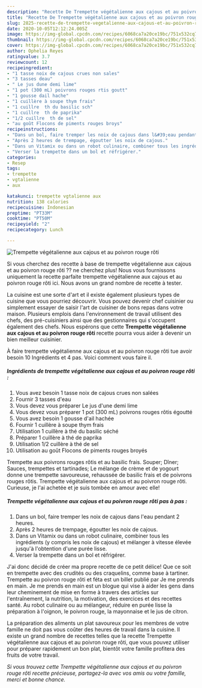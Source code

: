 ```yaml
---
description: "Recette De Trempette végétalienne aux cajous et au poivron rouge rôti"
title: "Recette De Trempette végétalienne aux cajous et au poivron rouge rôti"
slug: 2825-recette-de-trempette-vegetalienne-aux-cajous-et-au-poivron-rouge-roti
date: 2020-10-05T12:12:24.005Z
image: https://img-global.cpcdn.com/recipes/6068ca7a20ce19bc/751x532cq70/trempette-vegetalienne-aux-cajous-et-au-poivron-rouge-roti-photo-principale-de-la-recette.jpg
thumbnail: https://img-global.cpcdn.com/recipes/6068ca7a20ce19bc/751x532cq70/trempette-vegetalienne-aux-cajous-et-au-poivron-rouge-roti-photo-principale-de-la-recette.jpg
cover: https://img-global.cpcdn.com/recipes/6068ca7a20ce19bc/751x532cq70/trempette-vegetalienne-aux-cajous-et-au-poivron-rouge-roti-photo-principale-de-la-recette.jpg
author: Ophelia Reyes
ratingvalue: 3.7
reviewcount: 12
recipeingredient:
- "1 tasse noix de cajous crues non sales"
- "3 tasses deau"
- " Le jus dune demi lime"
- "1 pot (300 mL) poivrons rouges rtis goutt"
- "1 gousse dail hache"
- "1 cuillère à soupe thym frais"
- "1 cuillre  th du basilic sch"
- "1 cuillre  th de paprika"
- "1/2 cuillre  th de sel"
- "au goût Flocons de piments rouges broys"
recipeinstructions:
- "Dans un bol, faire tremper les noix de cajous dans l&#39;eau pendant 2 heures."
- "Après 2 heures de trempage, égoutter les noix de cajous."
- "Dans un Vitamix ou dans un robot culinaire, combiner tous les ingrédients (y compris les noix de cajous) et mélanger à vitesse élevée jusqu&#39;à l&#39;obtention d&#39;une purée lisse."
- "Verser la trempette dans un bol et réfrigérer.​"
categories:
- Resep
tags:
- trempette
- vgtalienne
- aux

katakunci: trempette vgtalienne aux 
nutrition: 138 calories
recipecuisine: Indonesian
preptime: "PT33M"
cooktime: "PT50M"
recipeyield: "2"
recipecategory: Lunch

---
```



![Trempette végétalienne aux cajous et au poivron rouge rôti](https://img-global.cpcdn.com/recipes/6068ca7a20ce19bc/751x532cq70/trempette-vegetalienne-aux-cajous-et-au-poivron-rouge-roti-photo-principale-de-la-recette.jpg)

Si vous cherchez des recette à base de trempette végétalienne aux cajous et au poivron rouge rôti ?? ne cherchez plus! Nous vous fournissons uniquement la recette parfaite trempette végétalienne aux cajous et au poivron rouge rôti ici. Nous avons un grand nombre de recette à tester.

La cuisine est une sorte d'art et il existe également plusieurs types de cuisine que vous pourriez découvrir. Vous pouvez devenir chef cuisinier ou simplement essayer de saisir l'art de cuisiner de bons repas dans votre maison. Plusieurs emplois dans l'environnement de travail utilisent des chefs, des pré-cuisiniers ainsi que des gestionnaires qui s'occupent également des chefs. Nous espérons que cette <strong> Trempette végétalienne aux cajous et au poivron rouge rôti </strong> recette pourra vous aider à devenir un bien meilleur cuisinier.

<!--inarticleads1-->

À faire trempette végétalienne aux cajous et au poivron rouge rôti tue avoir besoin 10 Ingrédients et 4 pas. Voici comment vous faire il.

##### Ingrédients de trempette végétalienne aux cajous et au poivron rouge rôti :

1. Vous avez besoin 1 tasse noix de cajous crues non salées
1. Fournir 3 tasses d&#39;eau
1. Vous devez vous préparer  Le jus d&#39;une demi lime
1. Vous devez vous préparer 1 pot (300 mL) poivrons rouges rôtis égoutté
1. Vous avez besoin 1 gousse d&#39;ail hachée
1. Fournir 1 cuillère à soupe thym frais
1. Utilisation 1 cuillère à thé du basilic séché
1. Préparer 1 cuillère à thé de paprika
1. Utilisation 1/2 cuillère à thé de sel
1. Utilisation au goût Flocons de piments rouges broyés


Trempette aux poivrons rouges rôtis et au basilic frais. Souper; Dîner; Sauces, trempettes et tartinades; Le mélange de crème et de yogourt donne une trempette savoureuse, rehaussée de basilic frais et de poivrons rouges rôtis. Trempette végétalienne aux cajous et au poivron rouge rôti. Curieuse, je l&#39;ai achetée et je suis tombée en amour avec elle! 

<!--inarticleads2-->

##### Trempette végétalienne aux cajous et au poivron rouge rôti pas à pas :

1. Dans un bol, faire tremper les noix de cajous dans l&#39;eau pendant 2 heures.
1. Après 2 heures de trempage, égoutter les noix de cajous.
1. Dans un Vitamix ou dans un robot culinaire, combiner tous les ingrédients (y compris les noix de cajous) et mélanger à vitesse élevée jusqu&#39;à l&#39;obtention d&#39;une purée lisse.
1. Verser la trempette dans un bol et réfrigérer.​


J&#39;ai donc décidé de créer ma propre recette de ce petit délice! Que ce soit en trempette avec des crudités ou des craquelins, comme base à tartiner. Trempette au poivron rouge rôti et féta est un billet publié par Je me prends en main. Je me prends en main est un blogue qui vise à aider les gens dans leur cheminement de mise en forme à travers des articles sur l&#39;entraînement, la nutrition, la motivation, des exercices et des recettes santé. Au robot culinaire ou au mélangeur, réduire en purée lisse la préparation à l&#39;oignon, le poivron rouge, la mayonnaise et le jus de citron. 

<!--inarticleads1-->

<p>
La préparation des aliments un plat savoureux pour les membres de votre famille ne doit pas vous coûter des heures de travail dans la cuisine. Il existe un grand nombre de recettes telles que la recette Trempette végétalienne aux cajous et au poivron rouge rôti, que vous pouvez utiliser pour préparer rapidement un bon plat, bientôt votre famille profitera des fruits de votre travail.
</p>

<p>
<i>Si vous trouvez cette Trempette végétalienne aux cajous et au poivron rouge rôti recette précieuse, partagez-la avec vos amis ou votre famille, merci et bonne chance.</i>
</p>

